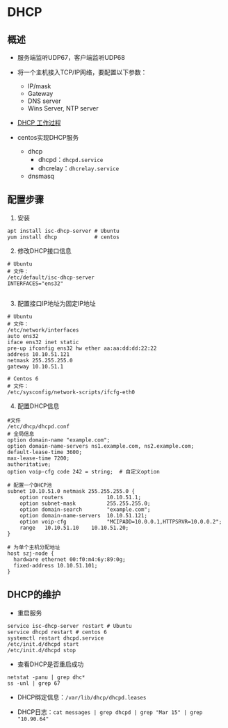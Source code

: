 # DHCP

## 概述

- 服务端监听UDP67，客户端监听UDP68

- 将一个主机接入TCP/IP网络，要配置以下参数：
    - IP/mask
    - Gateway
    - DNS server
    - Wins Server, NTP server

- [DHCP 工作过程](https://www.zyops.com/dhcp-working-procedure/ "DHCP 工作过程")

- centos实现DHCP服务
    - dhcp
        - dhcpd：`dhcpd.service`
        - dhcrelay：`dhcrelay.service`
    - dnsmasq


## 配置步骤

1. 安装
```
apt install isc-dhcp-server # Ubuntu
yum install dhcp            # centos
```
2. 修改DHCP接口信息
```
# Ubuntu
# 文件：
/etc/default/isc-dhcp-server
INTERFACES="ens32"


```
3. 配置接口IP地址为固定IP地址
```
# Ubuntu
# 文件：
/etc/network/interfaces
auto ens32
iface ens32 inet static
pre-up ifconfig ens32 hw ether aa:aa:dd:dd:22:22
address 10.10.51.121
netmask 255.255.255.0
gateway 10.10.51.1

# Centos 6
# 文件：
/etc/sysconfig/network-scripts/ifcfg-eth0
```
4. 配置DHCP信息
```
#文件
/etc/dhcp/dhcpd.conf
# 全局信息
option domain-name "example.com";
option domain-name-servers ns1.example.com, ns2.example.com;
default-lease-time 3600; 
max-lease-time 7200;
authoritative;
option voip-cfg code 242 = string;  # 自定义option

# 配置一个DHCP池
subnet 10.10.51.0 netmask 255.255.255.0 {
    option routers              10.10.51.1;
    option subnet-mask          255.255.255.0;
    option domain-search        "example.com";
    option domain-name-servers  10.10.51.121;
    option voip-cfg             "MCIPADD=10.0.0.1,HTTPSRVR=10.0.0.2";
    range   10.10.51.10    10.10.51.20;
}

# 为单个主机分配地址
host szj-node {
  hardware ethernet 00:f0:m4:6y:89:0g;
  fixed-address 10.10.51.101;
}
```

## DHCP的维护

- 重启服务
```
service isc-dhcp-server restart # Ubuntu
service dhcpd restart # centos 6
systemctl restart dhcpd.service
/etc/init.d/dhcpd start
/etc/init.d/dhcpd stop
```

- 查看DHCP是否重启成功
```
netstat -panu | grep dhc*
ss -unl | grep 67
```

- DHCP绑定信息：`/var/lib/dhcp/dhcpd.leases`

- DHCP日志：`cat messages | grep dhcpd | grep "Mar 15" | grep "10.90.64"`
